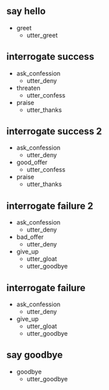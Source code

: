 ## say hello
* greet
  - utter_greet

## interrogate success
* ask_confession 
  - utter_deny
* threaten
  - utter_confess
* praise
  - utter_thanks

## interrogate success 2
* ask_confession 
  - utter_deny
* good_offer
  - utter_confess
* praise
  - utter_thanks

## interrogate failure 2
* ask_confession 
  - utter_deny
* bad_offer
  - utter_deny
* give_up
  - utter_gloat
  - utter_goodbye

## interrogate failure
* ask_confession 
  - utter_deny
* give_up
  - utter_gloat
  - utter_goodbye

## say goodbye
* goodbye
  - utter_goodbye